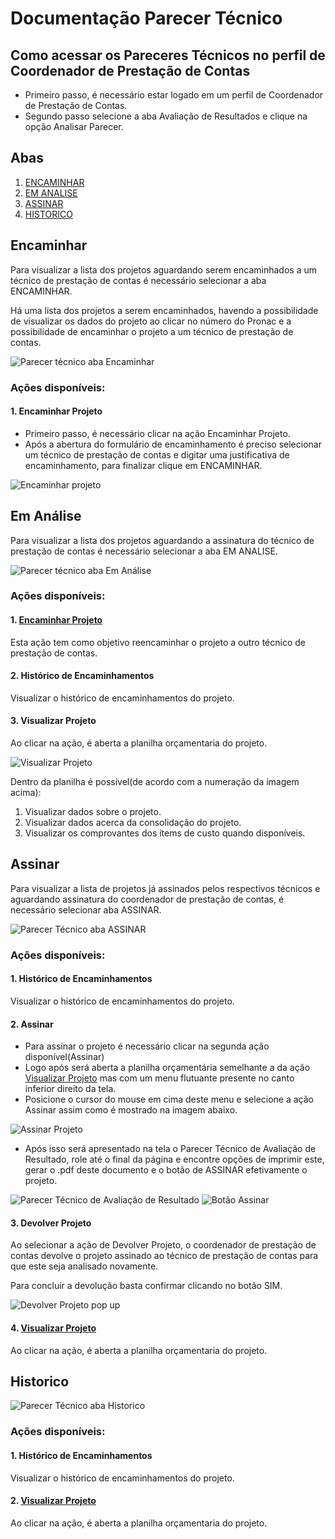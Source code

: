 # Documentação Parecer Técnico

## Como acessar os Pareceres Técnicos no perfil de Coordenador de Prestação de Contas

* Primeiro passo, é necessário estar logado em um perfil de Coordenador de Prestação de Contas.
* Segundo passo selecione a aba Avaliação de Resultados e clique na opção Analisar Parecer.

## Abas

1. [ENCAMINHAR](#encaminhar)
2. [EM ANALISE](#em-análise)
3. [ASSINAR](#assinar)
4. [HISTORICO](#historico)

## Encaminhar


Para visualizar a lista dos projetos aguardando serem encaminhados a um técnico de prestação de contas é necessário selecionar a aba ENCAMINHAR.

Há uma lista dos projetos a serem encaminhados, havendo a possibilidade de visualizar os dados do projeto ao clicar no número do Pronac e a possibilidade de encaminhar o projeto a um técnico de prestação de contas.

![Parecer técnico aba Encaminhar](./imagens/parecer_tecnico_encaminhar.png)

### Ações disponíveis:

#### 1. Encaminhar Projeto

* Primeiro passo, é necessário clicar na ação Encaminhar Projeto.
* Após a abertura do formulário de encaminhamento é preciso selecionar um técnico de prestação de contas e digitar uma justificativa de encaminhamento, para finalizar clique em ENCAMINHAR.

![Encaminhar projeto](./imagens/parecer_tecnico_encaminhar_encaminhar.png)

## Em Análise

Para visualizar a lista dos projetos aguardando a assinatura do técnico de prestação de contas é necessário selecionar a aba EM ANALISE.

![Parecer técnico aba Em Análise](./imagens/parecer_tecnico_emanalise.png)

### Ações disponíveis:

#### 1. [Encaminhar Projeto](#1.-encaminhar-projeto)
Esta ação tem como objetivo reencaminhar o projeto a outro técnico de prestação de contas.

#### 2. Histórico de Encaminhamentos
Visualizar o histórico de encaminhamentos do projeto.

#### 3. Visualizar Projeto
Ao clicar na ação, é aberta a planilha orçamentaria do projeto.

![Visualizar Projeto](./imagens/parecer_tecnico_emanalise_visualizar.png)

Dentro da planilha é possível(de acordo com a numeração da imagem acima):
1. Visualizar dados sobre o projeto.
2. Visualizar dados acerca da consolidação do projeto.
3. Visualizar os comprovantes dos items de custo quando disponíveis.

## Assinar

Para visualizar a lista de projetos já assinados pelos respectivos técnicos e aguardando assinatura do coordenador de prestação de contas, é necessário selecionar aba ASSINAR.

![Parecer Técnico aba ASSINAR](./imagens/parecer_tecnico_assinar.png)

### Ações disponíveis:

#### 1. Histórico de Encaminhamentos

Visualizar o histórico de encaminhamentos do projeto.

#### 2. Assinar

* Para assinar o projeto é necessário clicar na segunda ação disponível(Assinar)
* Logo após será aberta a planilha orçamentária semelhante a da ação [Visualizar Projeto](#3.-visualizar-projeto) mas com um menu flutuante presente no canto inferior direito da tela.
* Posicione o cursor do mouse em cima deste menu e selecione a ação Assinar assim como é mostrado na imagem abaixo.

![Assinar Projeto](./imagens/parecer_tecnico_assinar_assinar.png)

* Após isso será apresentado na tela o Parecer Técnico de Avaliação de Resultado, role até o final da página e encontre opções de imprimir este, gerar o .pdf deste documento e o botão de ASSINAR efetivamente o projeto.

![Parecer Técnico de Avaliação de Resultado](./imagens/parecer_tecnico_assinar_doc.png)
![Botão Assinar](./imagens/parecer_tecnico_assinar_botao.png)


#### 3. Devolver Projeto

Ao selecionar a ação de Devolver Projeto, o coordenador de prestação de contas devolve o projeto assinado ao técnico de prestação de contas para que este seja analisado novamente.

Para concluir a devolução basta confirmar clicando no botão SIM.

![Devolver Projeto pop up](./imagens/parecer_tecnico_assinar_devolver.png)

#### 4. [Visualizar Projeto](#3.-visualizar-projeto)

Ao clicar na ação, é aberta a planilha orçamentaria do projeto.

## Historico

![Parecer Técnico aba Historico](./imagens/parecer_tecnico_historico.png)

### Ações disponíveis:

#### 1. Histórico de Encaminhamentos

Visualizar o histórico de encaminhamentos do projeto.

#### 2. [Visualizar Projeto](#3.-visualizar-projeto)

Ao clicar na ação, é aberta a planilha orçamentaria do projeto.

